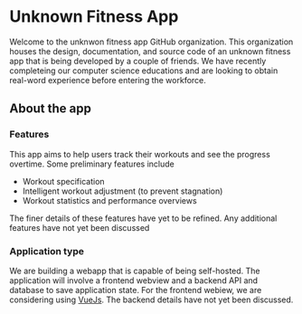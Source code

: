 # Unknown Fitness App

Welcome to the unknwon fitness app GitHub organization. This organization houses the design, documentation, and source code of an unknown fitness app that is being developed by a couple of friends. We have recently completeing our computer science educations and are looking to obtain real-word experience before entering the workforce. 

## About the app

### Features

This app aims to help users track their workouts and see the progress overtime. Some preliminary features include

- Workout specification
- Intelligent workout adjustment (to prevent stagnation)
- Workout statistics and performance overviews

The finer details of these features have yet to be refined. Any additional features have not yet been discussed

### Application type

We are building a webapp that is capable of being self-hosted. The application will involve a frontend webview and a backend API and database to save application state. For the frontend webiew, we are considering using [VueJs](https://vuejs.org). The backend details have not yet been discussed.
